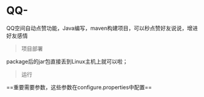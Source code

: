 # QQ-
QQ空间自动点赞功能，Java编写，maven构建项目，可以秒点赞好友说说，增进好友感情

>项目部署

package后的jar包直接丢到Linux主机上就可以啦；

>运行

==重要需要参数，这些参数在configure.properties中配置==

